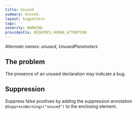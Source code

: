 ```yaml
---
title: Unused
summary: Unused.
layout: bugpattern
tags: ''
severity: WARNING
providesFix: REQUIRES_HUMAN_ATTENTION
---
```


<!--
*** AUTO-GENERATED, DO NOT MODIFY ***
To make changes, edit the @BugPattern annotation or the explanation in docs/bugpattern.
-->

_Alternate names: unused, UnusedParameters_

## The problem
The presence of an unused declaration may indicate a bug.

## Suppression

Suppress false positives by adding the suppression annotation
`@SuppressWarnings("unused")` to the enclosing element.

